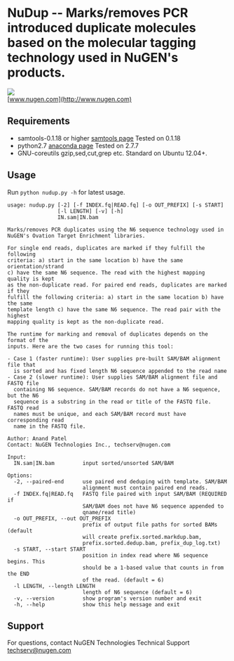 NuDup -- Marks/removes PCR introduced duplicate molecules based on the molecular tagging technology used in NuGEN's products.
=============================

![](http://nugendata.com/images/nugen_logo_noedge.png)  
[www.nugen.com](http://www.nugen.com)

Requirements
-----------------------------
- samtools-0.1.18 or higher [samtools page](http://samtools.sourceforge.net/) Tested on 0.1.18
- python2.7 [anaconda page](http://continuum.io/downloads) Tested on 2.7.7 
- GNU-coreutils gzip,sed,cut,grep etc. Standard on Ubuntu 12.04+.

Usage
-----------------------------
Run `python nudup.py -h` for latest usage.

```
usage: nudup.py [-2] [-f INDEX.fq|READ.fq] [-o OUT_PREFIX] [-s START]
                [-l LENGTH] [-v] [-h]
                IN.sam|IN.bam

Marks/removes PCR duplicates using the N6 sequence technology used in
NuGEN's Ovation Target Enrichment libraries.

For single end reads, duplicates are marked if they fulfill the following
criteria: a) start in the same location b) have the same orientation/strand
c) have the same N6 sequence. The read with the highest mapping quality is kept
as the non-duplicate read. For paired end reads, duplicates are marked if they
fulfill the following criteria: a) start in the same location b) have the same
template length c) have the same N6 sequence. The read pair with the highest
mapping quality is kept as the non-duplicate read.

The runtime for marking and removal of duplicates depends on the format of the
inputs. Here are the two cases for running this tool:

- Case 1 (faster runtime): User supplies pre-built SAM/BAM alignment file that
  is sorted and has fixed length N6 sequence appended to the read name
- Case 2 (slower runtime): User supplies SAM/BAM alignment file and FASTQ file
  containing N6 sequence. SAM/BAM records do not have a N6 sequence, but the N6
  sequence is a substring in the read or title of the FASTQ file. FASTQ read
  names must be unique, and each SAM/BAM record must have corresponding read
  name in the FASTQ file.

Author: Anand Patel
Contact: NuGEN Technologies Inc., techserv@nugen.com

Input:
  IN.sam|IN.bam         input sorted/unsorted SAM/BAM

Options:
  -2, --paired-end      use paired end deduping with template. SAM/BAM
                        alignment must contain paired end reads.
  -f INDEX.fq|READ.fq   FASTQ file paired with input SAM/BAM (REQUIRED if
                        SAM/BAM does not have N6 sequence appended to
                        qname/read title)
  -o OUT_PREFIX, --out OUT_PREFIX
                        prefix of output file paths for sorted BAMs (default
                        will create prefix.sorted.markdup.bam,
                        prefix.sorted.dedup.bam, prefix_dup_log.txt)
  -s START, --start START
                        position in index read where N6 sequence begins. This
                        should be a 1-based value that counts in from the END
                        of the read. (default = 6)
  -l LENGTH, --length LENGTH
                        length of N6 sequence (default = 6)
  -v, --version         show program's version number and exit
  -h, --help            show this help message and exit
```

Support
-----------------------------  
For questions, contact NuGEN Technologies Technical Support techserv@nugen.com
